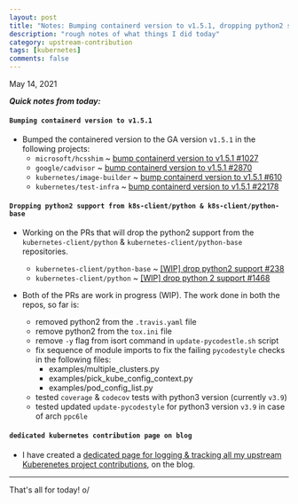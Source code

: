 ```yaml
---
layout: post
title: "Notes: Bumping containerd version to v1.5.1, dropping python2 support from k8s-client/python & k8s-client/python-base, dedicated kubernetes contribution page on the blog #11"
description: "rough notes of what things I did today"
category: upstream-contribution
tags: [kubernetes]
comments: false
---
```


May 14, 2021

***Quick notes from today:***

#### `Bumping containerd version to v1.5.1`

- Bumped the containered version to the GA version `v1.5.1` in the following projects:
    - `microsoft/hcsshim` ~ [bump containerd version to v1.5.1 #1027](https://github.com/microsoft/hcsshim/pull/1027#event-4745184459)
    - `google/cadvisor` ~ [bump containerd version to v1.5.1 #2870](https://github.com/google/cadvisor/pull/2870)
    - `kubernetes/image-builder` ~ [bump containerd version to v1.5.1 #610](https://github.com/kubernetes-sigs/image-builder/pull/610)
    - `kubernetes/test-infra` ~ [bump containerd version to v1.5.1 #22178](https://github.com/kubernetes/test-infra/pull/22178)

#### `Dropping python2 support from k8s-client/python & k8s-client/python-base`

- Working on the PRs that will drop the python2 support from the `kubernetes-client/python` & `kubernetes-client/python-base` repositories.
    - `kubernetes-client/python-base` ~ [[WIP] drop python2 support #238](https://github.com/kubernetes-client/python-base/pull/238)
    - `kubernetes-client/python` ~ [[WIP] drop python 2 support #1468](https://github.com/kubernetes-client/python/pull/1468)

- Both of the PRs are work in progress (WIP). The work done in both the repos, so far is:
    - removed python2 from the `.travis.yaml` file
    - remove python2 from the `tox.ini` file
    - remove `-y` flag from isort command in `update-pycodestle.sh` script
    - fix sequence of module imports to fix the failing `pycodestyle` checks in the following files:
        - examples/multiple_clusters.py
        - examples/pick_kube_config_context.py
        - examples/pod_config_list.py
    - tested `coverage` & `codecov` tests with python3 version (currently `v3.9`)
    - tested updated `update-pycodestyle` for python3 version `v3.9` in case of arch `ppc6le`

#### `dedicated kubernetes contribution page on blog`

- I have created a [dedicated page for logging & tracking all my upstream Kuberenetes project contributions](https://www.psaggu.com/kubernetes.html), on the blog.

---

That's all for today! o/
